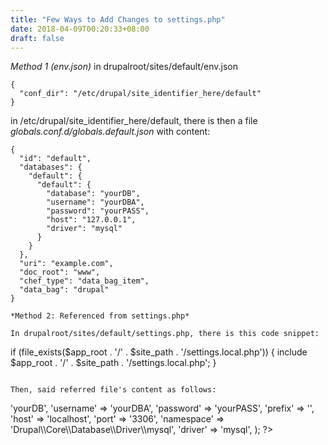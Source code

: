 ```yaml
---
title: "Few Ways to Add Changes to settings.php"
date: 2018-04-09T00:20:33+08:00
draft: false
---
```


*Method 1 (env.json)*
in drupalroot/sites/default/env.json

```
{
  "conf_dir": "/etc/drupal/site_identifier_here/default"
}

```

in /etc/drupal/site_identifier_here/default, there is then a file _globals.conf.d/globals.default.json_ with content:

```
{
  "id": "default",
  "databases": {
    "default": {
      "default": {
        "database": "yourDB",
        "username": "yourDBA",
        "password": "yourPASS",
        "host": "127.0.0.1",
        "driver": "mysql"
      }
    }
  },
  "uri": "example.com",
  "doc_root": "www",
  "chef_type": "data_bag_item",
  "data_bag": "drupal"
}

*Method 2: Referenced from settings.php*

In drupalroot/sites/default/settings.php, there is this code snippet:

```
 if (file_exists($app_root . '/' . $site_path . '/settings.local.php')) {
   include $app_root . '/' . $site_path . '/settings.local.php';
 }
```

Then, said referred file's content as follows:
```
<?php
$databases['default']['default'] = array (
  'database' => 'yourDB',
  'username' => 'yourDBA',
  'password' => 'yourPASS',
  'prefix' => '',
  'host' => 'localhost',
  'port' => '3306',
  'namespace' => 'Drupal\\Core\\Database\\Driver\\mysql',
  'driver' => 'mysql',
);
?>
```

